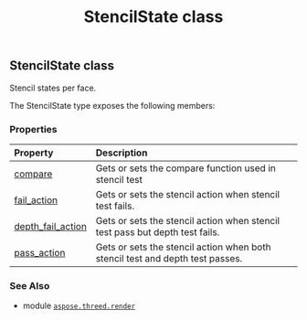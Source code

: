 ﻿---
title: StencilState class
second_title: Aspose.3D for Python via .NET API References
description: 
type: docs
weight: 390
url: /aspose.threed.render/stencilstate/
is_root: false
---

## StencilState class

Stencil states per face.



The StencilState type exposes the following members:

### Properties
| Property | Description |
| :- | :- |
| [compare](/3d/python-net/aspose.threed.render/stencilstate/compare) | Gets or sets the compare function used in stencil test |
| [fail_action](/3d/python-net/aspose.threed.render/stencilstate/fail_action) | Gets or sets the stencil action when stencil test fails. |
| [depth_fail_action](/3d/python-net/aspose.threed.render/stencilstate/depth_fail_action) | Gets or sets the stencil action when stencil test pass but depth test fails. |
| [pass_action](/3d/python-net/aspose.threed.render/stencilstate/pass_action) | Gets or sets the stencil action when both stencil test and depth test passes. |



### See Also
* module [`aspose.threed.render`](..)
